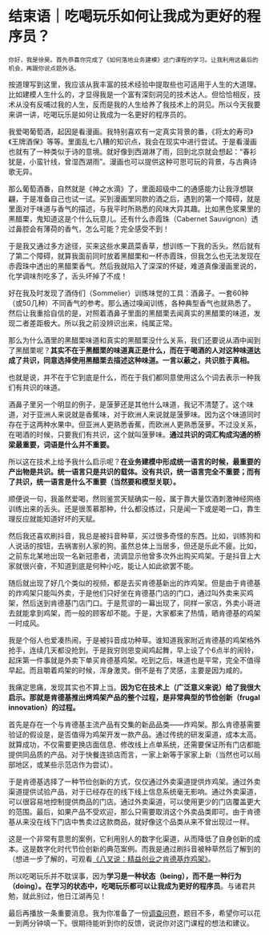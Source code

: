 # 结束语｜吃喝玩乐如何让我成为更好的程序员？

    你好，我是徐昊。首先恭喜你完成了《如何落地业务建模》这门课程的学习。让我利用这最后的机会，再跟你说点题外话。

按道理写到这里，我应该从我丰富的技术经验中提取些也可适用于人生的大道理。比如建模人生什么的，才显得我是一个富有深刻洞见的技术达人。但恰恰相反，技术从没有反哺过我的人生，反而是我的人生给养了我技术上的洞见。所以今天我要来讲一讲，吃喝玩乐是如何让我成为一名更好的程序员的。

我爱喝葡萄酒，起因是看漫画。我特别喜欢有一定真实背景的番，《将太的寿司》《王牌酒保》等等。里面乱七八糟的知识点，我会在现实中进行尝试。于是看漫画也就有了一种类似于诗的意境。就好像到西湖淋了雨，回到北京就会想起：“春衫犹是，小蛮针线，曾湿西湖雨”。漫画也可以提供这种可思可玩的背景，与古典诗歌无异。

那么葡萄酒番，自然就是《神之水滴》了，里面超级中二的通感能力让我浮想联翩，于是准备自己也试一试。买到漫画里同款的酒之后，遇到的第一个障碍，就是里面对于味道与香气的描述，与我平时所熟悉的风味大异其趣。比如黑色浆果里的黑醋栗，鬼知道这是个什么玩意儿。还有什么赤霞珠（Cabernet Sauvignon）透过鼻腔会有薄荷的香气，怎么可能？完全感受不到！

于是我又通过多方途径，买来这些水果蔬菜香草，想训练一下我的舌头。然后就有了第二个障碍，就算我面前同时放着黑醋栗和一杯赤霞珠，但我怎么也无法发现在赤霞珠中透出的黑醋栗香气。然后我就陷入了深深的怀疑，难道真像漫画里说的，化学调味剂吃多了，舌头坏掉了不成！

好在我及时发现了酒侍们（Sommelier）训练味觉的工具：酒鼻子。一套60种（或50几种）不同香气的参考。那么通过嗅闻训练，各种典型香气也就熟悉了。然后让我重拾自信的是，对照着酒鼻子里面的黑醋栗去闻真实的黑醋栗的味道，发现二者差距极大。所以我之前没辨识出来，纯属正常。

那么为什么酒里的黑醋栗味道和真实的黑醋栗没什么关系，我们还要说从酒中闻到了黑醋栗呢？**其实不在于黑醋栗的味道真正是什么，而在于喝酒的人对这种味道达成了共识，同意选择使用黑醋栗去描述这种味道。一言以蔽之，共识胜于真相。**

也就是说，并不在于它到底是什么，而在于我们都同意使用这么个词去表示一种我们有共识的味道。

酒鼻子里另一个明显的例子，是菠萝还是其他什么味道，我记不清楚了。这个味道，对于亚洲人来说就是香蕉味，对于欧洲人来说就是菠萝味。因为这个味道同时存在于这两种水果中。但亚洲人更熟悉香蕉，而欧洲人更熟悉菠萝。不过没关系，在喝酒的时候，只要我们有共识，这个就叫菠萝味。**通过共识的词汇构成沟通的桥梁最重要，词语是什么并不重要。**

所以这在技术上给予我什么启示呢？**在业务建模中形成统一语言的时候，最重要的产出物是共识。统一语言只是共识的载体。没有共识，统一语言完全不重要；而有了共识，统一语言是什么不重要（当然要和模型关联）。**

顺便说一句，我虽然爱喝，然则鉴赏天赋确实一般，属于靠大量饮酒刺激神经网络训练出来的舌头。还是很羡慕那种，什么都没练过，只是闻一下或是喝一口，靠生理反应就能知道好坏的天赋。

然后我还喜欢刷抖音，我总是被抖音种草，买过很多奇怪的东西。比如，训练狗和人说话的按钮，去祸害别人家的狗。虽然总体上当居多，但还是乐此不疲。比如，之前东北某地出现一名新冠患者，流调显示他曾多次外出购买鸡架。于是抖音上大家就很兴奋，不知道到底是何种小吃，能让人如此欲罢不能。

随后就出现了好几个类似的视频，都是去买肯德基新出的炸鸡架。但是由于肯德基的炸鸡架只能叫外卖，于是他们只好坐在肯德基门店的门口，通过叫外卖来买鸡架，然后送到肯德基门店门口。于是荒谬的一幕出现了，同样一家店，外卖小哥进去就能拿到鸡架，而一般的顾客却不能。于是，大家都来了热情，晒肯德基的鸡架一时成风。

我是个俗人也爱凑热闹，于是被抖音成功种草。谁知道我家附近肯德基的鸡架格外抢手，连续几天都没抢到。于是我穷则思变闻鸡起舞，早上设了个6点半的闹铃，起床第一件事就是外卖下单买肯德基鸡架。吃到之后，味道也是平常，完全不值得早起。而且嚼着鸡架的时候，浑身激灵。倒不是有了灵感，主要是因为咸的。

我痛定思痛，发现其实也不算上当。**因为它在技术上（广泛意义来说）给了我很大启示。那就是肯德基推出烤鸡架产品的整个过程，是非常典型的节俭创新（frugal innovation）的过程。**

首先是存在一个与肯德基主流产品有交集的新品品类——炸鸡架。那么肯德基需要验证的假设是，是否值得为鸡架开发一款产品。通过传统的研发渠道，成本太高。就算成功，不仅需要更换店面信息、修改线上点单系统，还需要保证所有门店都能提供同品质的产品。对于快餐连锁店而言，一家上新等于家家上新（当然也可以局部地区，或某些示范店作为尝试）。

于是肯德基选择了一种节俭创新的方式，仅仅通过外卖渠道提供炸鸡架。通过外卖渠道提供试验产品，对于已经存在的线下线上信息系统毫无影响。通过外卖渠道，可以很容易地控制提供商品的门店。通过外卖渠道，可以使用更少的门店覆盖更大的范围。最后，如果产品不受欢迎，那么只需要取消这个外卖品类即可。由于肯德基从来没在线下门店中售卖过这款商品，就好像这个品类从来不曾出现过一样。

这是一个非常有意思的案例，它利用别人的数字化渠道，从而降低了自身创新的成本。这是数字化时代节俭创新的典范案例。而我是通过刷抖音被种草然后了解到的（想进一步了解的，可观看[《八叉说：精益创业之肯德基炸鸡架》](https://mp.weixin.qq.com/s/L-jo51l58p_Kfvd0fwuTvA)。

所以吃喝玩乐并不耽误事，因为**学习是一种状态（being），而不是一种行为（doing）。在学习的状态中，吃喝玩乐都可以让我成为更好的程序员**。与诸君共勉，就此别过，他日江湖再见！

最后再播放一条重要消息。我为你准备了一份[调查问卷](https://jinshuju.net/f/fBCGVh)，题目不多，希望你可以花一到两分钟填一下。很期待能听到你的反馈，说说你对这门课程的想法和建议。
    